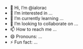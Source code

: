 - 👋 Hi, I’m @ialorac
- 👀 I’m interested in ...
- 🌱 I’m currently learning ...
- 💞️ I’m looking to collaborate on ...
- 📫 How to reach me ...
- 😄 Pronouns: ...
- ⚡ Fun fact: ...

<!---
ialorac/ialorac is a ✨ special ✨ repository because its `README.md` (this file) appears on your GitHub profile.
You can click the Preview link to take a look at your changes.
--->
